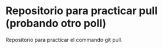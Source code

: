 # Repositorio para practicar pull (probando otro poll)
Repositorio para practicar el commando git pull.
